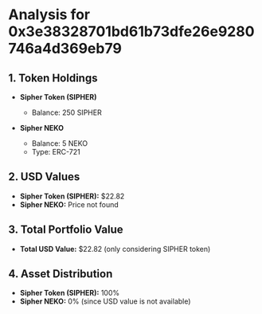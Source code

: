 # Analysis for 0x3e38328701bd61b73dfe26e9280746a4d369eb79

## 1. Token Holdings

- **Sipher Token (SIPHER)**

  - Balance: 250 SIPHER

- **Sipher NEKO**

  - Balance: 5 NEKO
  - Type: ERC-721

## 2. USD Values

- **Sipher Token (SIPHER):** $22.82
- **Sipher NEKO:** Price not found

## 3. Total Portfolio Value

- **Total USD Value:** $22.82 (only considering SIPHER token)

## 4. Asset Distribution

- **Sipher Token (SIPHER):** 100%
- **Sipher NEKO:** 0% (since USD value is not available)
